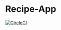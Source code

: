 # Recipe-App

[![CircleCI](https://circleci.com/gh/AdrianRomanski/Recipe-App.svg?style=svg)](https://circleci.com/gh/AdrianRomanski/Recipe-App)
